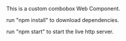 This is a custom combobox Web Component.

run "npm install" to download dependencies.

run "npm start" to start the live http server.
